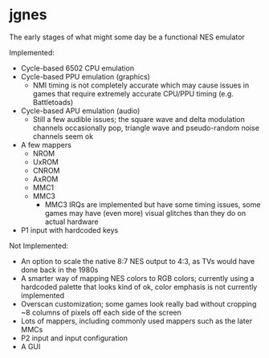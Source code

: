 # jgnes

The early stages of what might some day be a functional NES emulator

Implemented:
* Cycle-based 6502 CPU emulation
* Cycle-based PPU emulation (graphics)
  * NMI timing is not completely accurate which may cause issues in games that require extremely accurate CPU/PPU timing (e.g. Battletoads)
* Cycle-based APU emulation (audio)
  * Still a few audible issues; the square wave and delta modulation channels occasionally pop, triangle wave and pseudo-random noise channels seem ok
* A few mappers
  * NROM
  * UxROM
  * CNROM
  * AxROM
  * MMC1
  * MMC3
    * MMC3 IRQs are implemented but have some timing issues, some games may have (even more) visual glitches than they do on actual hardware
* P1 input with hardcoded keys

Not Implemented:
* An option to scale the native 8:7 NES output to 4:3, as TVs would have done back in the 1980s
* A smarter way of mapping NES colors to RGB colors; currently using a hardcoded palette that looks kind of ok, color emphasis is not currently implemented
* Overscan customization; some games look really bad without cropping ~8 columns of pixels off each side of the screen
* Lots of mappers, including commonly used mappers such as the later MMCs
* P2 input and input configuration
* A GUI
